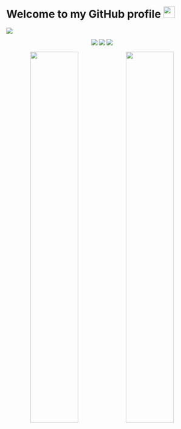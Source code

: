 <h1>Welcome to my GitHub profile <img src="https://media.giphy.com/media/Q7LHmoFwVP6Yc1swZs/giphy.gif" height="30px"></h1>
<div data-target="readme-toc.content" class="Box-body px-5 pb-5">
            <article class="markdown-body entry-content container-lg" itemprop="text"><p dir="auto"><a target="_blank" rel="noopener noreferrer" href="https://cdn.discordapp.com/attachments/825792215024402504/1117085179274608701/Background.png"><img src="https://cdn.discordapp.com/attachments/825792215024402504/1117085179274608701/Background.png" style="max-width: 100%;"></a></p>
<p align="center" dir="auto">
   <a href="https://discord.com/users/460920273064165407" rel="nofollow"><img src="https://camo.githubusercontent.com/bfec9b5434a8ea4ff196fb284348734a99642817a439054c3abaad439ecb4abe/68747470733a2f2f696d672e736869656c64732e696f2f62616467652f646973636f72642532302d3131313131312e7376673f267374796c653d666f722d7468652d6261646765266c6f676f3d646973636f7264266c6f676f436f6c6f723d7768697465" data-canonical-src="https://img.shields.io/badge/discord%20-111111.svg?&amp;style=for-the-badge&amp;logo=discord&amp;logoColor=white" style="max-width: 100%;"></a>
   <a href="https://open.spotify.com/user/n71u796ckm9fypps4q803l1h5" rel="nofollow"><img src="https://camo.githubusercontent.com/03c22d8b6ca0f0940a6eb54869c5251ceab4485278655473b00c0801e866d5a0/68747470733a2f2f696d672e736869656c64732e696f2f62616467652f53706f746966792532302d3131313131312e7376673f267374796c653d666f722d7468652d6261646765266c6f676f3d73706f74696679266c6f676f436f6c6f723d7768697465" data-canonical-src="https://img.shields.io/badge/Spotify%20-111111.svg?&amp;style=for-the-badge&amp;logo=spotify&amp;logoColor=white" style="max-width: 100%;"></a>
   <a href="https://www.youtube.com/c/KFCDEV" rel="nofollow"><img src="https://camo.githubusercontent.com/ca7a029cfb47eabcd59589c4bb6803baf7677af5c33dbd4369eefc620c957b82/68747470733a2f2f696d672e736869656c64732e696f2f62616467652f796f75747562652532302d3131313131312e7376673f267374796c653d666f722d7468652d6261646765266c6f676f3d796f7574756265266c6f676f436f6c6f723d7768697465" data-canonical-src="https://img.shields.io/badge/youtube%20-111111.svg?&amp;style=for-the-badge&amp;logo=youtube&amp;logoColor=white" style="max-width: 100%;"></a>
<div align="center" dir="auto">
<img width="50%" align="center" src="https://github-readme-stats.vercel.app/api?username=starnavys&count_private=true&show_icons=true&theme=dark&hide_border=true&include_all_commits=true"><img width="50%" align="center" src="https://github-readme-stats.vercel.app/api/top-langs/?username=starnavys&theme=dark&hide_border=true&layout=compact">
</div>
</article>
          </div>
